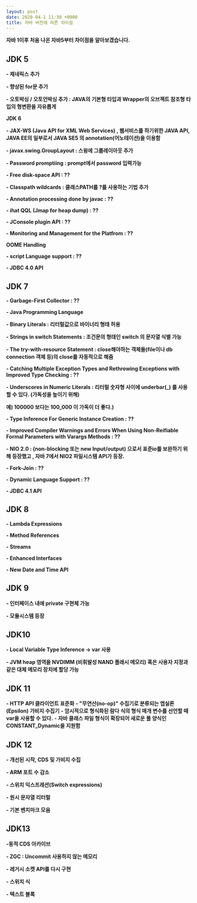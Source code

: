 ```yaml
---
layout: post
date: 2020-04-1 11:30 +0900
title: 자바 버전에 따른 차이점
---
```




**자바 1이후 처음 나온 자바5부터 차이점을 알아보겠습니다.**

## **JDK 5**

**- 제네릭스 추가**

**- 향상된 for문 추가**

**- 오토박싱 / 오토언박싱 추가 : JAVA의 기본형 타입과 Wrapper의 오브젝트 참조형 타입의 형변환을 자유롭게**

**JDK 6**

**- JAX-WS (Java API for XML Web Services) , 웹서비스를 하기위한 JAVA API, JAVA EE의 일부로서 JAVA SE5 의 annotation(어노테이션)을 이용함**

**- javax.swing.GroupLayout : 스윙에 그룹레이아웃 추가**

**- Password promptiing : prompt에서 password 입력가능** 

**- Free disk-space API : ??**

**- Classpath wildcards : 클래스PATH를 ?를 사용하는 기법 추가** 

**- Annotation processing done by javac : ??**

**- ihat QQL (Jmap for heap dump) : ??**

**- JConsole plugin API : ??** 

**- Monitoring and Management for the Platfrom : ??** 

**OOME Handling**

**- script Language support : ??** 

**- JDBC 4.0 API** 



## **JDK 7**

**- Garbage-First Collector : ??**

**- Java Programming Language**

**- Binary Literals : 리터럴값으로 바이너리 형태 허용**

**- Strings in switch Statements : 조건문의 형태인 switch 의 문자열 식별 가능**

**- The try-with-resource Statement : close해야하는 객체들(file이나 db connection 객체 등)의 close를 자동적으로 해줌**

**- Catching Multiple Exception Types and Rethrowing Exceptions with Improved Type Checking : ??**

**- Underscores in Numeric Literals : 리터럴 숫자형 사이에 underbar(_) 를 사용할 수 있다. (가독성을 높이기 위해)**

**예) 100000 보다는 100_000 이 가독이 더 좋다.)**

**- Type Inference For Generic Instance Creation : ??** 

**- Improved Compiler Warnings and Errors When Using Non-Reifiable Formal Parameters with Varargs Methods : ??** 

**- NIO 2.0 : (non-blocking 또는 new Input/output) 으로서 표준io를 보완하기 위해 등장했고 , 자바 7에서 NIO2 파일시스템 API가 등장.**

**- Fork-Join : ??**

**- Dynamic Language Support : ??** 

**- JDBC 4.1 API** 

## **JDK 8**

**- Lambda Expressions**

**- Method References**

**- Streams**

**- Enhanced Interfaces**

**- New Date and Time API**

## JDK 9

**- 인터페이스 내에 private 구현체 가능**

**- 모듈시스템 등장**

## JDK10

**- Local Variable Type Inference → var 사용**

**- JVM heap 영역을 NVDIMM (비휘발성 NAND 플래시 메모리) 혹은 사용자 지정과 같은 대체 메모리 장치에 할당 가능**

## JDK 11

**- HTTP API 클라이언트 표준화**
**- "무연산(no-op)" 수집기로 분류되는 엡실론(Epsilon) 가비지 수집기**
**-  암시적으로 형식화된 람다 식의 형식 매개 변수를 선언할 때 var을 사용할 수 있다.**
**- 자바 클래스 파일 형식이 확장되어 새로운 풀 양식인 CONSTANT_Dynamic을 지원함**

## JDK 12

**- 개선된 시작, CDS 및 가비지 수집**

**- ARM 포트 수 감소**

**- 스위치 익스프레션(Switch expressions)**

**- 원시 문자열 리터럴**

**- 기본 벤치마크 모음**

## JDK13

**-동적 CDS 아카이브**

**- ZGC : Uncommit 사용하지 않는 메모리**

**- 레거시 소켓 API를 다시 구현**

**- 스위치 식**

**- 텍스트 블록**











